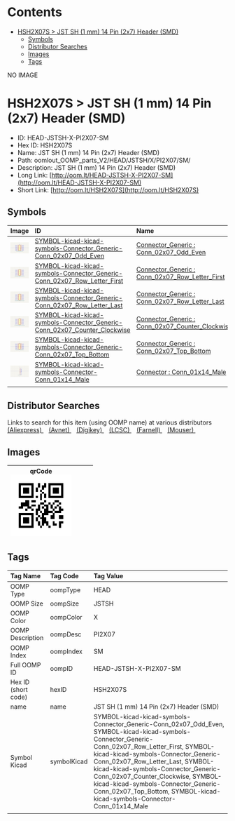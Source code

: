



Contents
========

* [HSH2X07S > JST SH (1 mm) 14 Pin (2x7) Header (SMD)](#hsh2x07s--jst-sh-1-mm-14-pin-2x7-header-smd)
	* [Symbols](#symbols)
	* [Distributor Searches](#distributor-searches)
	* [Images](#images)
	* [Tags](#tags)
  
NO IMAGE  
# HSH2X07S > JST SH (1 mm) 14 Pin (2x7) Header (SMD)

- ID: HEAD-JSTSH-X-PI2X07-SM
- Hex ID: HSH2X07S
- Name: JST SH (1 mm) 14 Pin (2x7) Header (SMD)
- Path: oomlout_OOMP_parts_V2/HEAD/JSTSH/X/PI2X07/SM/
- Description: JST SH (1 mm) 14 Pin (2x7) Header (SMD)
- Long Link: [http://oom.lt/HEAD-JSTSH-X-PI2X07-SM](http://oom.lt/HEAD-JSTSH-X-PI2X07-SM)
- Short Link: [http://oom.lt/HSH2X07S](http://oom.lt/HSH2X07S)

## Symbols
  

|Image|ID|Name|
| :--- | :--- | :--- |
|[![](https://raw.githubusercontent.com/oomlout/oomlout_OOMP_eda_V2/main/SYMBOL/kicad/kicad-symbols/Connector_Generic/Conn_02x07_Odd_Even/image_140.png)](https://github.com/oomlout/oomlout_OOMP_eda_V2/tree/main/SYMBOL/kicad/kicad-symbols/Connector_Generic/Conn_02x07_Odd_Even/)|[SYMBOL-kicad-kicad-symbols-Connector_Generic-Conn_02x07_Odd_Even](https://github.com/oomlout/oomlout_OOMP_eda_V2/tree/main/SYMBOL/kicad/kicad-symbols/Connector_Generic/Conn_02x07_Odd_Even/)|[Connector_Generic : Conn_02x07_Odd_Even](https://github.com/oomlout/oomlout_OOMP_eda_V2/tree/main/SYMBOL/kicad/kicad-symbols/Connector_Generic/Conn_02x07_Odd_Even/)|
|[![](https://raw.githubusercontent.com/oomlout/oomlout_OOMP_eda_V2/main/SYMBOL/kicad/kicad-symbols/Connector_Generic/Conn_02x07_Row_Letter_First/image_140.png)](https://github.com/oomlout/oomlout_OOMP_eda_V2/tree/main/SYMBOL/kicad/kicad-symbols/Connector_Generic/Conn_02x07_Row_Letter_First/)|[SYMBOL-kicad-kicad-symbols-Connector_Generic-Conn_02x07_Row_Letter_First](https://github.com/oomlout/oomlout_OOMP_eda_V2/tree/main/SYMBOL/kicad/kicad-symbols/Connector_Generic/Conn_02x07_Row_Letter_First/)|[Connector_Generic : Conn_02x07_Row_Letter_First](https://github.com/oomlout/oomlout_OOMP_eda_V2/tree/main/SYMBOL/kicad/kicad-symbols/Connector_Generic/Conn_02x07_Row_Letter_First/)|
|[![](https://raw.githubusercontent.com/oomlout/oomlout_OOMP_eda_V2/main/SYMBOL/kicad/kicad-symbols/Connector_Generic/Conn_02x07_Row_Letter_Last/image_140.png)](https://github.com/oomlout/oomlout_OOMP_eda_V2/tree/main/SYMBOL/kicad/kicad-symbols/Connector_Generic/Conn_02x07_Row_Letter_Last/)|[SYMBOL-kicad-kicad-symbols-Connector_Generic-Conn_02x07_Row_Letter_Last](https://github.com/oomlout/oomlout_OOMP_eda_V2/tree/main/SYMBOL/kicad/kicad-symbols/Connector_Generic/Conn_02x07_Row_Letter_Last/)|[Connector_Generic : Conn_02x07_Row_Letter_Last](https://github.com/oomlout/oomlout_OOMP_eda_V2/tree/main/SYMBOL/kicad/kicad-symbols/Connector_Generic/Conn_02x07_Row_Letter_Last/)|
|[![](https://raw.githubusercontent.com/oomlout/oomlout_OOMP_eda_V2/main/SYMBOL/kicad/kicad-symbols/Connector_Generic/Conn_02x07_Counter_Clockwise/image_140.png)](https://github.com/oomlout/oomlout_OOMP_eda_V2/tree/main/SYMBOL/kicad/kicad-symbols/Connector_Generic/Conn_02x07_Counter_Clockwise/)|[SYMBOL-kicad-kicad-symbols-Connector_Generic-Conn_02x07_Counter_Clockwise](https://github.com/oomlout/oomlout_OOMP_eda_V2/tree/main/SYMBOL/kicad/kicad-symbols/Connector_Generic/Conn_02x07_Counter_Clockwise/)|[Connector_Generic : Conn_02x07_Counter_Clockwise](https://github.com/oomlout/oomlout_OOMP_eda_V2/tree/main/SYMBOL/kicad/kicad-symbols/Connector_Generic/Conn_02x07_Counter_Clockwise/)|
|[![](https://raw.githubusercontent.com/oomlout/oomlout_OOMP_eda_V2/main/SYMBOL/kicad/kicad-symbols/Connector_Generic/Conn_02x07_Top_Bottom/image_140.png)](https://github.com/oomlout/oomlout_OOMP_eda_V2/tree/main/SYMBOL/kicad/kicad-symbols/Connector_Generic/Conn_02x07_Top_Bottom/)|[SYMBOL-kicad-kicad-symbols-Connector_Generic-Conn_02x07_Top_Bottom](https://github.com/oomlout/oomlout_OOMP_eda_V2/tree/main/SYMBOL/kicad/kicad-symbols/Connector_Generic/Conn_02x07_Top_Bottom/)|[Connector_Generic : Conn_02x07_Top_Bottom](https://github.com/oomlout/oomlout_OOMP_eda_V2/tree/main/SYMBOL/kicad/kicad-symbols/Connector_Generic/Conn_02x07_Top_Bottom/)|
|[![](https://raw.githubusercontent.com/oomlout/oomlout_OOMP_eda_V2/main/SYMBOL/kicad/kicad-symbols/Connector/Conn_01x14_Male/image_140.png)](https://github.com/oomlout/oomlout_OOMP_eda_V2/tree/main/SYMBOL/kicad/kicad-symbols/Connector/Conn_01x14_Male/)|[SYMBOL-kicad-kicad-symbols-Connector-Conn_01x14_Male](https://github.com/oomlout/oomlout_OOMP_eda_V2/tree/main/SYMBOL/kicad/kicad-symbols/Connector/Conn_01x14_Male/)|[Connector : Conn_01x14_Male](https://github.com/oomlout/oomlout_OOMP_eda_V2/tree/main/SYMBOL/kicad/kicad-symbols/Connector/Conn_01x14_Male/)|
||||

## Distributor Searches
  
Links to search for this item (using OOMP name) at various distributors  
[(Aliexpress) ](https://www.aliexpress.com/wholesale?SearchText=1117JST+SH+1+mm+14+Pin+2x7+Header+SMD)&nbsp;&nbsp;&nbsp;[(Avnet) ](https://www.avnet.com/shop/us/search/JST+SH+1+mm+14+Pin+2x7+Header+SMD)&nbsp;&nbsp;&nbsp;[(Digikey) ](https://www.digikey.co.uk/en/products/result?s=JST+SH+1+mm+14+Pin+2x7+Header+SMD)&nbsp;&nbsp;&nbsp;[(LCSC) ](https://www.lcsc.com/search?q=JST+SH+1+mm+14+Pin+2x7+Header+SMD)&nbsp;&nbsp;&nbsp;[(Farnell) ](https://uk.farnell.com/search?st=JST+SH+1+mm+14+Pin+2x7+Header+SMD)&nbsp;&nbsp;&nbsp;[(Mouser) ](https://www.mouser.com/c/?q=JST+SH+1+mm+14+Pin+2x7+Header+SMD)&nbsp;&nbsp;&nbsp;
## Images
  

|qrCode<br>[![](https://raw.githubusercontent.com/oomlout/oomlout_OOMP_parts_V2/main/HEAD/JSTSH/X/PI2X07/SM/qrCode_140.png)](https://github.com/oomlout/oomlout_OOMP_parts_V2/tree/main/HEAD/JSTSH/X/PI2X07/SM/qrCode.png)||||
| :---: | :---: | :---: | :---: |

## Tags
  

|Tag Name|Tag Code|Tag Value|
| :--- | :--- | :--- |
|OOMP Type|oompType|HEAD|
|OOMP Size|oompSize|JSTSH|
|OOMP Color|oompColor|X|
|OOMP Description|oompDesc|PI2X07|
|OOMP Index|oompIndex|SM|
|Full OOMP ID|oompID|HEAD-JSTSH-X-PI2X07-SM|
|Hex ID (short code)|hexID|HSH2X07S|
|name|name|JST SH (1 mm) 14 Pin (2x7) Header (SMD)|
|Symbol Kicad|symbolKicad|SYMBOL-kicad-kicad-symbols-Connector_Generic-Conn_02x07_Odd_Even, SYMBOL-kicad-kicad-symbols-Connector_Generic-Conn_02x07_Row_Letter_First, SYMBOL-kicad-kicad-symbols-Connector_Generic-Conn_02x07_Row_Letter_Last, SYMBOL-kicad-kicad-symbols-Connector_Generic-Conn_02x07_Counter_Clockwise, SYMBOL-kicad-kicad-symbols-Connector_Generic-Conn_02x07_Top_Bottom, SYMBOL-kicad-kicad-symbols-Connector-Conn_01x14_Male|
||||
